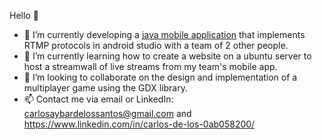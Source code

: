 Hello 👋

- 🔭 I’m currently developing a [java mobile application](https://github.com/AndhyGomez/FlutterEmergencyStreamer) that implements RTMP protocols in android studio with a team of 2 other people.    
- 🌱 I’m currently learning how to create a website on a ubuntu server to host a streamwall of live streams from my team's mobile app.
- 👯 I’m looking to collaborate on the design and implementation of a multiplayer game using the GDX library.
- 📫 Contact me via email or LinkedIn: carlosaybardelossantos@gmail.com and https://www.linkedin.com/in/carlos-de-los-0ab058200/
